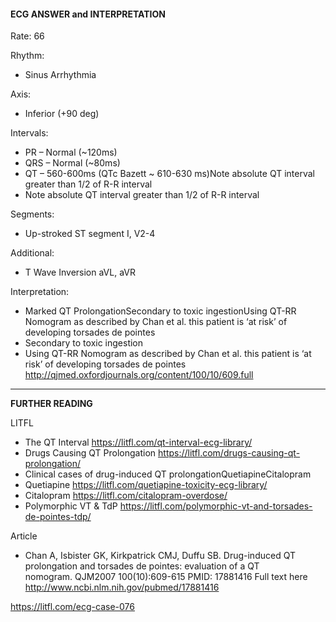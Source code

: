 #### ECG ANSWER and INTERPRETATION

Rate: 66 

Rhythm:
* Sinus Arrhythmia 

Axis:
* Inferior (+90 deg) 

Intervals:
* PR – Normal (~120ms) 
* QRS – Normal (~80ms) 
* QT – 560-600ms (QTc Bazett ~ 610-630 ms)Note absolute QT interval greater than 1/2 of R-R interval 
* Note absolute QT interval greater than 1/2 of R-R interval 

Segments:
* Up-stroked ST segment I, V2-4 

Additional:
* T Wave Inversion aVL, aVR 

Interpretation:
* Marked QT ProlongationSecondary to toxic ingestionUsing QT-RR Nomogram as described by Chan et al. this patient is ‘at risk’ of developing torsades de pointes 
* Secondary to toxic ingestion 
* Using QT-RR Nomogram as described by Chan et al. this patient is ‘at risk’ of developing torsades de pointes <http://qjmed.oxfordjournals.org/content/100/10/609.full>

---------------

**FURTHER READING**

LITFL
* The QT Interval <https://litfl.com/qt-interval-ecg-library/>
* Drugs Causing QT Prolongation <https://litfl.com/drugs-causing-qt-prolongation/>
* Clinical cases of drug-induced QT prolongationQuetiapineCitalopram 
* Quetiapine <https://litfl.com/quetiapine-toxicity-ecg-library/>
* Citalopram <https://litfl.com/citalopram-overdose/>
* Polymorphic VT & TdP <https://litfl.com/polymorphic-vt-and-torsades-de-pointes-tdp/>

Article
* Chan A, Isbister GK, Kirkpatrick CMJ, Duffu SB. Drug-induced QT prolongation and torsades de pointes: evaluation of a QT nomogram. QJM2007 100(10):609-615 PMID: 17881416 Full text here <http://www.ncbi.nlm.nih.gov/pubmed/17881416>

<https://litfl.com/ecg-case-076>
